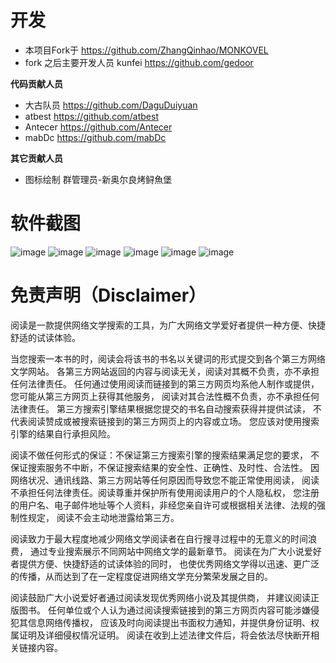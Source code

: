 # 开发
- 本项目Fork于 https://github.com/ZhangQinhao/MONKOVEL
- fork 之后主要开发人员 kunfei https://github.com/gedoor

**代码贡献人员**
- 大古队员 https://github.com/DaguDuiyuan
- atbest https://github.com/atbest
- Antecer https://github.com/Antecer
- mabDc https://github.com/mabDc

**其它贡献人员**
- 图标绘制 群管理员-新奥尔良烤鲟魚堡

# 软件截图
![image](https://github.com/gedoor/gedoor.github.io/blob/master/MyBookshelf/image/mybook1.jpg)
![image](https://github.com/gedoor/gedoor.github.io/blob/master/MyBookshelf/image/mybook2.jpg)
![image](https://github.com/gedoor/gedoor.github.io/blob/master/MyBookshelf/image/mybook3.jpg)
![image](https://github.com/gedoor/gedoor.github.io/blob/master/MyBookshelf/image/mybook4.jpg)
![image](https://github.com/gedoor/gedoor.github.io/blob/master/MyBookshelf/image/mybook5.jpg)
![image](https://github.com/gedoor/gedoor.github.io/blob/master/MyBookshelf/image/mybook6.jpg)

# 免责声明（Disclaimer）
阅读是一款提供网络文学搜索的工具，为广大网络文学爱好者提供一种方便、快捷舒适的试读体验。

当您搜索一本书的时，阅读会将该书的书名以关键词的形式提交到各个第三方网络文学网站。
各第三方网站返回的内容与阅读无关，阅读对其概不负责，亦不承担任何法律责任。
任何通过使用阅读而链接到的第三方网页均系他人制作或提供，您可能从第三方网页上获得其他服务，
阅读对其合法性概不负责，亦不承担任何法律责任。
第三方搜索引擎结果根据您提交的书名自动搜索获得并提供试读，
不代表阅读赞成或被搜索链接到的第三方网页上的内容或立场。
您应该对使用搜索引擎的结果自行承担风险。

阅读不做任何形式的保证：不保证第三方搜索引擎的搜索结果满足您的要求，
不保证搜索服务不中断，不保证搜索结果的安全性、正确性、及时性、合法性。
因网络状况、通讯线路、第三方网站等任何原因而导致您不能正常使用阅读，
阅读不承担任何法律责任。阅读尊重并保护所有使用阅读用户的个人隐私权，
您注册的用户名、电子邮件地址等个人资料，非经您亲自许可或根据相关法律、法规的强制性规定，
阅读不会主动地泄露给第三方。

阅读致力于最大程度地减少网络文学阅读者在自行搜寻过程中的无意义的时间浪费，
通过专业搜索展示不同网站中网络文学的最新章节。
阅读在为广大小说爱好者提供方便、快捷舒适的试读体验的同时，
也使优秀网络文学得以迅速、更广泛的传播，从而达到了在一定程度促进网络文学充分繁荣发展之目的。

阅读鼓励广大小说爱好者通过阅读发现优秀网络小说及其提供商，
并建议阅读正版图书。
任何单位或个人认为通过阅读搜索链接到的第三方网页内容可能涉嫌侵犯其信息网络传播权，
应该及时向阅读提出书面权力通知，并提供身份证明、权属证明及详细侵权情况证明。
阅读在收到上述法律文件后，将会依法尽快断开相关链接内容。
